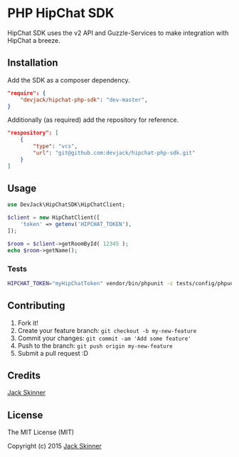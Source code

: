 # PHP HipChat SDK

HipChat SDK uses the v2 API and Guzzle-Services to make integration with HipChat a breeze.

## Installation

Add the SDK as a composer dependency.

```json
"require": {
    "devjack/hipchat-php-sdk": "dev-master",
}
```

Additionally (as required) add the repository for reference.
```json
"respository": [
    {
        "type": "vcs",
        "url": "git@github.com:devjack/hipchat-php-sdk.git"
    }
]
```

## Usage
```php
use DevJack\HipChatSDK\HipChatClient;

$client = new HipChatClient([
    'token' => getenv('HIPCHAT_TOKEN'),
]);

$room = $client->getRoomById( 12345 );
echo $room->getName();
```

### Tests
```bash
HIPCHAT_TOKEN="myHipChatToken" vendor/bin/phpunit -c tests/config/phpunit.xml
```

## Contributing

1. Fork it!
2. Create your feature branch: `git checkout -b my-new-feature`
3. Commit your changes: `git commit -am 'Add some feature'`
4. Push to the branch: `git push origin my-new-feature`
5. Submit a pull request :D

## Credits

[Jack Skinner](https://developerjack.com)

## License

The MIT License (MIT)

Copyright (c) 2015 [Jack Skinner](https://developerjack.com)